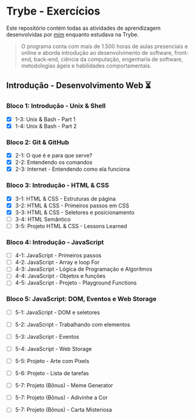# Trybe - Exercícios

Este repositório contém todas as atividades de aprendizagem desenvolvidas por [mim](https://www.linkedin.com/in/gabriela-delamare-9b1735165/) enquanto estudava na Trybe.

> O programa conta com mais de 1.500 horas de aulas presenciais e online e aborda introdução ao desenvolvimento de software, front-end, back-end, ciência da computação, engenharia de software, metodologias ágeis e habilidades comportamentais.

## Introdução - Desenvolvimento Web :hourglass_flowing_sand: 

### Bloco 1: Introdução - Unix & Shell
- [x] 1-3: Unix & Bash - Part 1
- [x] 1-4: Unix & Bash - Part 2
 
### Bloco 2: Git & GitHub
- [x] 2-1: O que é e para que serve?
- [x] 2-2: Entendendo os comandos
- [x] 2-3: Internet - Entendendo como ela funciona
 
### Bloco 3: Introdução - HTML & CSS
- [x] 3-1: HTML & CSS - Estruturas de página
- [x] 3-2: HTML & CSS - Primeiros passos em CSS
- [x] 3-3: HTML & CSS - Seletores e posicionamento
- [ ] 3-4: HTML Semântico
- [ ] 3-5: Projeto HTML & CSS - Lessons Learned
 
### Bloco 4: Introdução - JavaScript

- [ ] 4-1: JavaScript - Primeiros passos
- [ ] 4-2: JavaScript - Array e loop For
- [ ] 4-3: JavaScript - Lógica de Programação e Algoritmos
- [ ] 4-4: JavaScript - Objetos e funções
- [ ] 4-5: JavaScript - Projeto - Playground Functions
 
### Bloco 5: JavaScript: DOM, Eventos e Web Storage
- [ ] 5-1: JavaScript - DOM e seletores
- [ ] 5-2: JavaScript - Trabalhando com elementos
- [ ] 5-3: JavaScript - Eventos
- [ ] 5-4: JavaScript - Web Storage
- [ ] 5-5: Projeto - Arte com Pixels
- [ ] 5-6: Projeto - Lista de tarefas
- [ ] 5-7: Projeto (Bônus) - Meme Generator
- [ ] 5-7: Projeto (Bônus) - Adivinhe a Cor
- [ ] 5-7: Projeto (Bônus) - Carta Misteriosa

